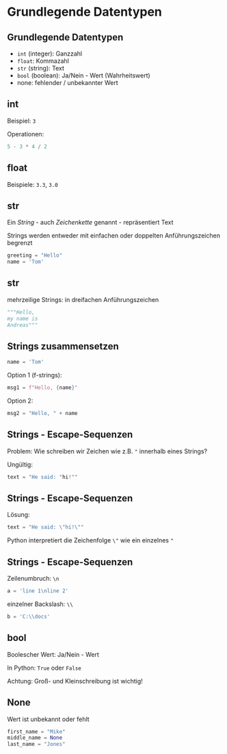 # Grundlegende Datentypen

## Grundlegende Datentypen

- `int` (integer): Ganzzahl
- `float`: Kommazahl
- `str` (string): Text
- `bool` (boolean): Ja/Nein - Wert (Wahrheitswert)
- none: fehlender / unbekannter Wert

## int

Beispiel: `3`

Operationen:

```py
5 - 3 * 4 / 2
```

## float

Beispiele: `3.3`, `3.0`

## str

Ein _String_ - auch _Zeichenkette_ genannt - repräsentiert Text

Strings werden entweder mit einfachen oder doppelten Anführungszeichen begrenzt

```py
greeting = "Hello"
name = 'Tom'
```

## str

mehrzeilige Strings: in dreifachen Anführungszeichen

```py
"""Hello,
my name is
Andreas"""
```

## Strings zusammensetzen

```py
name = 'Tom'
```

Option 1 (f-strings):

```py
msg1 = f"Hello, {name}"
```

Option 2:

```py
msg2 = "Hello, " + name
```

## Strings - Escape-Sequenzen

Problem: Wie schreiben wir Zeichen wie z.B. `"` innerhalb eines Strings?

Ungültig:

```py
text = "He said: "hi!""
```

## Strings - Escape-Sequenzen

Lösung:

```py
text = "He said: \"hi!\""
```

Python interpretiert die Zeichenfolge `\"` wie ein einzelnes `"`

## Strings - Escape-Sequenzen

Zeilenumbruch: `\n`

```py
a = 'line 1\nline 2'
```

einzelner Backslash: `\\`

```py
b = 'C:\\docs'
```

## bool

Boolescher Wert: Ja/Nein - Wert

In Python: `True` oder `False`

Achtung: Groß- und Kleinschreibung ist wichtig!

## None

Wert ist unbekannt oder fehlt

```py
first_name = "Mike"
middle_name = None
last_name = "Jones"
```
